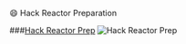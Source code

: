
:smile: Hack Reactor Preparation

###[Hack Reactor Prep](http://prep.hackreactor.com/)
![Hack Reactor Prep](https://www.filepicker.io/api/file/4lZBP7mwS5OzXRiENrgW "http://prep.hackreactor.com/")
